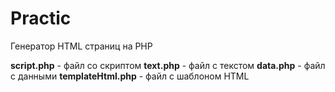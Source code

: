 # Practic
Генератор HTML страниц на PHP

**script.php** - файл со скриптом
**text.php** - файл с текстом
**data.php** - файл с данными
**templateHtml.php** - файл с шаблоном HTML
